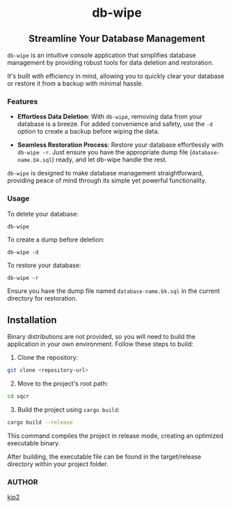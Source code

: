 <h1 align="center"> db-wipe </h1>

<h2 align="center"> Streamline Your Database Management </h2>

`db-wipe` is an intuitive console application that simplifies database management by providing robust tools for data deletion and restoration.

It's built with efficiency in mind, allowing you to quickly clear your database or restore it from a backup with minimal hassle.

### Features

- **Effortless Data Deletion**: With `db-wipe`, removing data from your database is a breeze. For added convenience and safety, use the `-d` option to create a backup before wiping the data.

- **Seamless Restoration Process**: Restore your database effortlessly with `db-wipe -r`. Just ensure you have the appropriate dump file (`database-name.bk.sql`) ready, and let db-wipe handle the rest.

`db-wipe` is designed to make database management straightforward, providing peace of mind through its simple yet powerful functionality.

### Usage

To delete your database:
```
db-wipe
```

To create a dump before deletion:
```
db-wipe -d
```

To restore your database:
```
db-wipe -r
```

Ensure you have the dump file named `database-name.bk.sql` in the current directory for restoration.

## Installation

Binary distributions are not provided, so you will need to build the application in your own environment. Follow these steps to build:

1. Clone the repository:

```bash
git clone <repository-url>
```

2. Move to the project's root path:

```bash
cd sqcr
```

3. Build the project using `cargo build`:

```bash
cargo build --release
```

This command compiles the project in release mode, creating an optimized executable binary.

After building, the executable file can be found in the target/release directory within your project folder.

### AUTHOR

[kip2](https://github.com/kip2)

